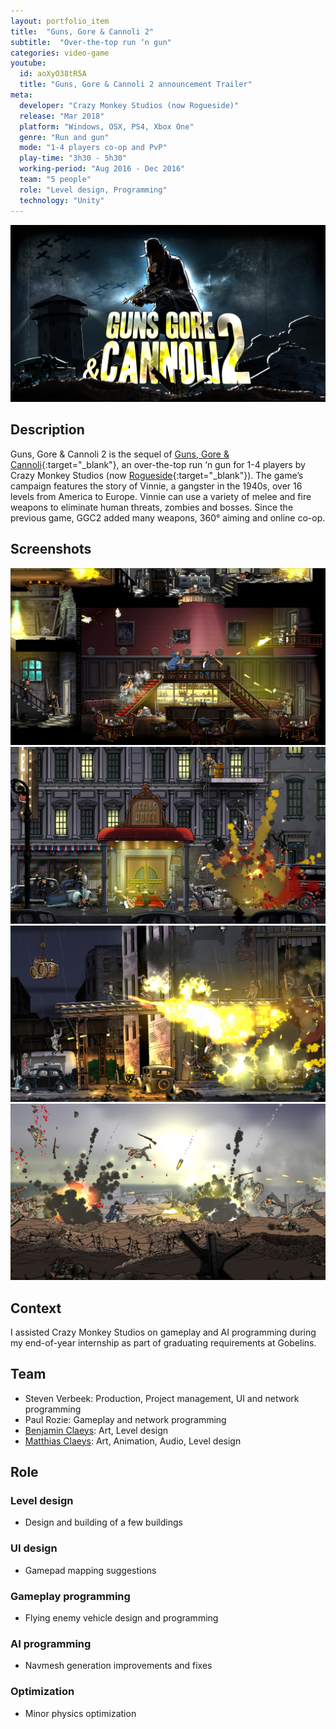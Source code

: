 ```yaml
---
layout: portfolio_item
title:  "Guns, Gore & Cannoli 2"
subtitle:  "Over-the-top run ‘n gun"
categories: video-game
youtube:
  id: aoXyO38tR5A
  title: "Guns, Gore & Cannoli 2 announcement Trailer"
meta:
  developer: "Crazy Monkey Studios (now Rogueside)"
  release: "Mar 2018"
  platform: "Windows, OSX, PS4, Xbox One"
  genre: "Run and gun"
  mode: "1-4 players co-op and PvP"
  play-time: "3h30 - 5h30"
  working-period: "Aug 2016 - Dec 2016"
  team: "5 people"
  role: "Level design, Programming"
  technology: "Unity"
---
```

![Guns, Gore & Cannoli 2 Banner](/assets/pictures/GGC2-Banner-1024x576.png)

## Description

Guns, Gore & Cannoli 2 is the sequel of [Guns, Gore & Cannoli](https://www.rogueside.com/guns-gore-and-cannoli/){:target="_blank"}, an over-the-top run ‘n gun for 1-4 players by Crazy Monkey Studios (now [Rogueside](https://www.rogueside.com/){:target="_blank"}). The game’s campaign features the story of Vinnie, a gangster in the 1940s, over 16 levels from America to Europe. Vinnie can use a variety of melee and fire weapons to eliminate human threats, zombies and bosses. Since the previous game, GGC2 added many weapons, 360° aiming and online co-op.

## Screenshots

<div class="grid">
  <img src="/assets/pictures/GGC2-1.jpg" alt="Guns Gore and Cannoli 2 - Fighting in a bar">
  <img src="/assets/pictures/GGC2-2.jpg" alt="Guns Gore and Cannoli 2 - Fighting with the police">
  <img src="/assets/pictures/GGC2-3.jpg" alt="Guns Gore and Cannoli 2 - Flamethrower">
  <img src="/assets/pictures/GGC2-4.jpg" alt="Guns Gore and Cannoli 2 - Fighting on the beach">
</div>

## Context

I assisted Crazy Monkey Studios on gameplay and AI programming during my end-of-year internship as part of graduating requirements at Gobelins.

## Team

- Steven Verbeek: Production, Project management, UI and network programming
- Paul Rozie: Gameplay and network programming
- [Benjamin Claeys](http://claeysbrothers.be/): Art, Level design
- [Matthias Claeys](http://claeysbrothers.be/): Art, Animation, Audio, Level design

## Role

### Level design
- Design and building of a few buildings

### UI design
- Gamepad mapping suggestions

### Gameplay programming
- Flying enemy vehicle design and programming

### AI programming
- Navmesh generation improvements and fixes

### Optimization
- Minor physics optimization
